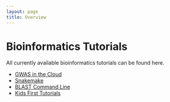 ```yaml
---
layout: page
title: Overview
---
```


Bioinformatics Tutorials
===========================================

All currently available bioinformatics tutorials can be found here.


- [GWAS in the Cloud](./GWAS-in-the-cloud/index.md)
- [Snakemake](./Snakemake/index.md)
- [BLAST Command Line](./BLAST-Command-Line/BLAST1.md)
- [Kids First Tutorials](Kids-First/index.md)
